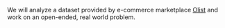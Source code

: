 We will analyze a dataset provided by e-commerce marketplace [Olist](https://www.olist.com) and work on an open-ended, real world problem.
